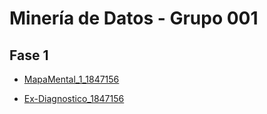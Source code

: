 # Minería de Datos - Grupo 001

## Fase 1

- [MapaMental_1_1847156](https://github.com/DiegoMontemayor/Mineria-de-Datos/blob/main/MapaMental_1_1847156.pdf)

- [Ex-Diagnostico_1847156](https://github.com/DiegoMontemayor/Mineria-de-Datos/blob/main/Ex-Diagnostico_1847156.pdf)

